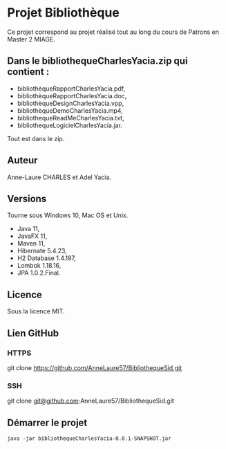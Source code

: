 # Projet Bibliothèque

Ce projet correspond au projet réalisé tout au long du cours de Patrons en Master 2 MIAGE.

## Dans le bibliothequeCharlesYacia.zip qui contient :

* bibliothèqueRapportCharlesYacia.pdf,
* bibliothèqueRapportCharlesYacia.doc,
* bibliothèqueDesignCharlesYacia.vpp,
* bibliothèqueDemoCharlesYacia.mp4,
* bibliothequeReadMeCharlesYacia.txt,
* bibliothequeLogicielCharlesYacia.jar.

Tout est dans le zip.

## Auteur

Anne-Laure CHARLES et Adel Yacia.

## Versions

Tourne sous Windows 10, Mac OS et Unix.

* Java 11,
* JavaFX 11,
* Maven 11,
* Hibernate 5.4.23,
* H2 Database 1.4.197,
* Lombok 1.18.16,
* JPA 1.0.2.Final.

## Licence

Sous la licence MIT.

## Lien GitHub

### HTTPS

git clone https://github.com/AnneLaure57/BibliothequeSid.git

### SSH

git clone git@github.com:AnneLaure57/BibliothequeSid.git

## Démarrer le projet

```
java -jar bibliothequeCharlesYacia-0.0.1-SNAPSHOT.jar
```